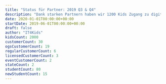 ```yaml
---
title: "Status für Partner: 2019 Q3 & Q4"
description: "Dank starken Partnern haben wir 1200 Kids Zugang zu digitaler Bildung geben können."
date: 2020-01-01T00:00:00+00:00
startDate: 2019-06-01T00:00:00+00:00
draft: false
author: "IT4Kids"
kidsCount: 2000
customerCount: 30
ogsCustomerCount: 19 
regularCustomerCount: 6
licensedCustomerCount: 3
eventCustomerCount: 2
stateCount: 2
studentCount: 80
newStudentCount: 15
---
```


